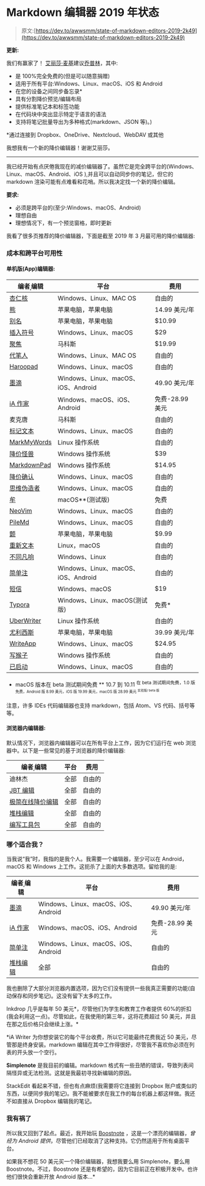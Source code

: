 # Markdown 编辑器 2019 年状态

> 原文:[https://dev.to/awwsmm/state-of-markdown-editors-2019-2k49](https://dev.to/awwsmm/state-of-markdown-editors-2019-2k49)

**更新:**

我们有赢家了！ [艾丽莎·麦基](https://dev.to/alissamcgee)建议[乔普林](https://joplin.cozic.net/)，其中:

*   是 100%完全免费的(但是可以随意捐赠)
*   适用于所有平台:Windows、Linux、macOS、iOS 和 Android
*   在您的设备之间同步备忘录*
*   具有分割降价预览/编辑布局
*   提供标准笔记本和标签功能
*   在代码块中突出显示特定于语言的语法
*   支持将笔记批量导出为多种格式(markdown、JSON 等)。)

*通过连接到 Dropbox、OneDrive、Nextcloud、WebDAV 或其他

我想我有一个新的降价编辑器！谢谢艾丽莎。

* * *

我已经开始有点厌倦我现在的减价编辑器了。虽然它是完全跨平台的(Windows、Linux、macOS、Android、iOS ),并且可以自动同步你的笔记，但它的 markdown 渲染可能有点难看和花哨。所以我决定找一个新的降价编辑。

**要求:**

*   必须是跨平台的(至少:Windows、macOS、Android)
*   理想自由
*   理想情况下，有一个预览窗格，即时更新

我看了很多页推荐的降价编辑器，下面是截至 2019 年 3 月最可用的降价编辑器:

### [](#cost-and-crossplatform-availability)成本和跨平台可用性

#### [](#standalone-app-editors)单机版(App)编辑器:

| 编者ˌ编辑 | 平台 | 费用 |
| --- | --- | --- |
| [杏仁核](http://abricotine.brrd.fr/) | Windows、Linux、MAC OS | 自由的 |
| [熊](https://bear.app/) | 苹果电脑，苹果电脑 | 14.99 美元/年 |
| [别名](https://bywordapp.com/) | 苹果电脑，苹果电脑 | $10.99 |
| [插入符号](https://caret.io/) | Windows、Linux、macOS | $29 |
| [聚焦](https://www.codebots.co.uk/) | 马科斯 | $19.99 |
| [代笔人](https://github.com/wereturtle/ghostwriter) | Windows、Linux、MAC OS | 自由的 |
| [Haroopad](http://pad.haroopress.com/) | Windows、Linux、macOS | 自由的 |
| [墨滴](https://inkdrop.app/) | Windows、Linux、macOS、iOS、Android | 49.90 美元/年 |
| [iA 作家](https://ia.net/writer) | Windows、macOS、iOS、Android | 免费-28.99 美元 |
| 麦克唐 | 马科斯 | 自由的 |
| [标记文本](https://marktext.github.io/website/) | Windows、Linux、macOS | 自由的 |
| [MarkMyWords](https://github.com/voldyman/MarkMyWords) | Linux 操作系统 | 自由的 |
| [降价怪兽](https://markdownmonster.west-wind.com/) | Windows 操作系统 | $39 |
| [MarkdownPad](http://markdownpad.com/) | Windows 操作系统 | $14.95 |
| [降价确认](https://github.com/amitmerchant1990/electron-markdownify) | Windows、Linux、macOS | 自由的 |
| [思维伪造者](https://www.mindforger.com/) | Windows、Linux、macOS | 自由的 |
| [牟](http://25.io/mou/) | macOS**(测试版) | 免费 |
| [NeoVim](https://github.com/neovim/neovim) | Windows、Linux、macOS | 自由的 |
| [PileMd](https://pilemd.com/) | Windows、Linux、macOS | 自由的 |
| [颤](http://happenapps.com/) | 苹果电脑，苹果电脑 | $9.99 |
| [重新文本](https://github.com/retext-project/retext) | Linux，macOS | 自由的 |
| [不同凡响](https://remarkableapp.github.io/) | Windows、Linux | 自由的 |
| [简单注](https://simplenote.com/) | Windows、Linux、macOS、iOS、Android | 自由的 |
| [短信](http://www.texts.io/) | Windows、macOS | $19 |
| [Typora](https://typora.io/) | Windows、Linux、macOS(测试版) | 免费* |
| [UberWriter](http://uberwriter.github.io/uberwriter/) | Linux 操作系统 | 自由的 |
| [尤利西斯](https://ulysses.app/) | 苹果电脑，苹果电脑 | 39.99 美元/年 |
| [WriteApp](https://writeapp.co/) | Windows、Linux、macOS | $24.95 |
| [写猴子](http://writemonkey.com/) | Windows 操作系统 | 自由的 |
| [已启动](https://zettlr.com/) | Windows、Linux、macOS | 自由的 |

* macOS 版本在 beta 测试期间免费
** 10.7 到 10.11
<sup>在 beta 测试期间免费，1.0 版
<sup>免费，Android 版 8.99 美元，iOS 版 19.99 美元，macOS 版 28.99 美元
<sup>实验版/ beta 版</sup></sup></sup>

注意，许多 IDEs 代码编辑器也支持 markdown，包括 Atom、VS 代码、括号等等。

#### [](#inbrowser-editors)浏览器内编辑器:

默认情况下，浏览器内编辑器可以在所有平台上工作，因为它们运行在 web 浏览器中。以下是一些常见的基于浏览器的降价编辑器:

| 编者ˌ编辑 | 平台 | 费用 |
| --- | --- | --- |
| 迪林杰 | 全部 | 自由的 |
| [JBT 编辑](https://github.com/jbt/markdown-editor/) | 全部 | 自由的 |
| [极简在线降价编辑](https://github.com/pioul/Minimalist-Online-Markdown-Editor) | 全部 | 自由的 |
| [堆栈编辑](https://stackedit.io/) | 全部 | 自由的 |
| [编写工具包](http://writekit.github.io/markdown.note/note.html) | 全部 | 自由的 |

### [](#which-one-is-right-for-me)哪个适合我？

当我说“我”时，我指的是我个人。我需要一个编辑器，至少可以在 Android，macOS 和 Windows 上工作。这扼杀了上面的大多数选项。留给我的是:

| 编者ˌ编辑 | 平台 | 费用 |
| --- | --- | --- |
| [墨滴](https://inkdrop.app/) | Windows、Linux、macOS、iOS、Android | 49.90 美元/年 |
| [iA 作家](https://ia.net/writer) | Windows、macOS、iOS、Android | 免费-28.99 美元 |
| [简单注](https://simplenote.com/) | Windows、Linux、macOS、iOS、Android | 自由的 |
| [堆栈编辑](https://stackedit.io/) | 全部 | 自由的 |

我也删除了大部分浏览器内置选项，因为它们没有提供一些我真正需要的功能(自动保存和同步笔记)。这没有留下太多的工作。

Inkdrop 几乎是每年 50 美元*，尽管他们为学生和教育工作者提供 60%的折扣(我会利用这一点)。尽管如此，在我使用的第三年，这将花费超过 50 美元，并且在那之后价格只会继续上涨。*

 *iA Writer 为你想安装它的每个平台收费，所以它可能最终花费我近 50 美元，尽管那是终身安装。markdown 编辑在其中工作得很好，尽管我不喜欢你必须在列表的开头放一个空行。

**Simplenote** 是我目前的编辑。markdown 格式有一些丑陋的错误，导致列表间隔怪异或无法检测。这就是我最初寻找新编辑的原因。

StackEdit 看起来不错，但也有点麻烦(我需要将它连接到 Dropbox 账户或类似的东西，以便同步我的笔记)。我不能被要求在我工作的每台机器上都这样做。我还不如直接从 Dropbox 编辑我的笔记。

### [](#woe-is-me)我有祸了

所以我又回到了起点。最近，我开始玩 [Boostnote](https://github.com/BoostIO/Boostnote) ，这是一个漂亮的编辑器，*曾经为 Android 提供*，尽管他们已经取消了这种支持。它仍然适用于所有桌面平台。

如果我不想花 50 美元买一个降价编辑器，我想我要么用 Simplenote，要么用 Boostnote。不过，Boostnote 还是有希望的，因为它目前正在积极开发中。也许他们很快会重新开放 Android 版本...*